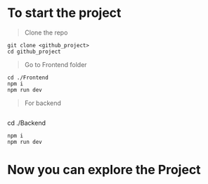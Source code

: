 # To start the project

> Clone the repo

```
git clone <github_project>
cd github_project
```

> Go to Frontend folder

```
cd ./Frontend
npm i
npm run dev
```

> For backend

```

```

cd ./Backend

```
npm i
npm run dev
```

# Now you can explore the Project
